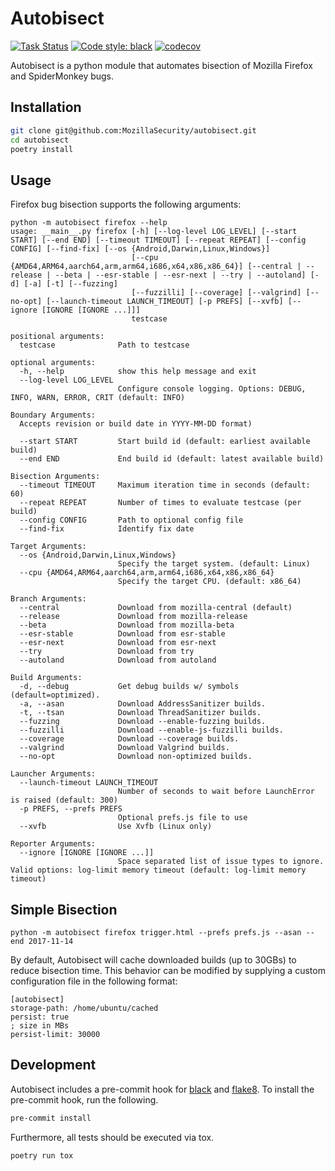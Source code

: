 Autobisect
==========
[![Task Status](https://community-tc.services.mozilla.com/api/github/v1/repository/MozillaSecurity/autobisect/master/badge.svg)](https://community-tc.services.mozilla.com/api/github/v1/repository/MozillaSecurity/autobisect/master/latest)
[![Code style: black](https://img.shields.io/badge/code%20style-black-000000.svg)](https://github.com/psf/black)
[![codecov](https://codecov.io/gh/MozillaSecurity/autobisect/branch/master/graph/badge.svg)](https://codecov.io/gh/MozillaSecurity/autobisect)

Autobisect is a python module that automates bisection of Mozilla Firefox and SpiderMonkey bugs.

Installation
------------

```bash
git clone git@github.com:MozillaSecurity/autobisect.git
cd autobisect
poetry install
```

Usage
-----
Firefox bug bisection supports the following arguments:

```
python -m autobisect firefox --help
usage: __main__.py firefox [-h] [--log-level LOG_LEVEL] [--start START] [--end END] [--timeout TIMEOUT] [--repeat REPEAT] [--config CONFIG] [--find-fix] [--os {Android,Darwin,Linux,Windows}]
                           [--cpu {AMD64,ARM64,aarch64,arm,arm64,i686,x64,x86,x86_64}] [--central | --release | --beta | --esr-stable | --esr-next | --try | --autoland] [-d] [-a] [-t] [--fuzzing]
                           [--fuzzilli] [--coverage] [--valgrind] [--no-opt] [--launch-timeout LAUNCH_TIMEOUT] [-p PREFS] [--xvfb] [--ignore [IGNORE [IGNORE ...]]]
                           testcase

positional arguments:
  testcase              Path to testcase

optional arguments:
  -h, --help            show this help message and exit
  --log-level LOG_LEVEL
                        Configure console logging. Options: DEBUG, INFO, WARN, ERROR, CRIT (default: INFO)

Boundary Arguments:
  Accepts revision or build date in YYYY-MM-DD format)

  --start START         Start build id (default: earliest available build)
  --end END             End build id (default: latest available build)

Bisection Arguments:
  --timeout TIMEOUT     Maximum iteration time in seconds (default: 60)
  --repeat REPEAT       Number of times to evaluate testcase (per build)
  --config CONFIG       Path to optional config file
  --find-fix            Identify fix date

Target Arguments:
  --os {Android,Darwin,Linux,Windows}
                        Specify the target system. (default: Linux)
  --cpu {AMD64,ARM64,aarch64,arm,arm64,i686,x64,x86,x86_64}
                        Specify the target CPU. (default: x86_64)

Branch Arguments:
  --central             Download from mozilla-central (default)
  --release             Download from mozilla-release
  --beta                Download from mozilla-beta
  --esr-stable          Download from esr-stable
  --esr-next            Download from esr-next
  --try                 Download from try
  --autoland            Download from autoland

Build Arguments:
  -d, --debug           Get debug builds w/ symbols (default=optimized).
  -a, --asan            Download AddressSanitizer builds.
  -t, --tsan            Download ThreadSanitizer builds.
  --fuzzing             Download --enable-fuzzing builds.
  --fuzzilli            Download --enable-js-fuzzilli builds.
  --coverage            Download --coverage builds.
  --valgrind            Download Valgrind builds.
  --no-opt              Download non-optimized builds.

Launcher Arguments:
  --launch-timeout LAUNCH_TIMEOUT
                        Number of seconds to wait before LaunchError is raised (default: 300)
  -p PREFS, --prefs PREFS
                        Optional prefs.js file to use
  --xvfb                Use Xvfb (Linux only)

Reporter Arguments:
  --ignore [IGNORE [IGNORE ...]]
                        Space separated list of issue types to ignore. Valid options: log-limit memory timeout (default: log-limit memory timeout)
```

Simple Bisection
----------------
```
python -m autobisect firefox trigger.html --prefs prefs.js --asan --end 2017-11-14
```

By default, Autobisect will cache downloaded builds (up to 30GBs) to reduce bisection time.  This behavior can be modified by supplying a custom configuration file in the following format:
```
[autobisect]
storage-path: /home/ubuntu/cached
persist: true
; size in MBs
persist-limit: 30000
```

Development
-----------
Autobisect includes a pre-commit hook for [black](https://github.com/psf/black) and [flake8](https://flake8.pycqa.org/en/latest/).  To install the pre-commit hook, run the following.  
```bash
pre-commit install
```

Furthermore, all tests should be executed via tox.
```bash
poetry run tox
```

